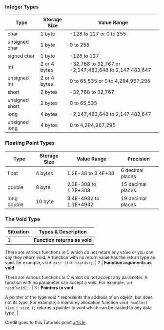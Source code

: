 
### Integer Types

Type | Storage Size | Value Range |
-----|--------------|-------------|
char | 1 byte | -128 to 127 or 0 to 255 |
unsigned char | 1 byte | 0 to 255 |
signed char | 1 byte | -128 to 127 |
int | 2 or 4 bytes | -32,768 to 32,767 or -2,147,483,648 to 2,147,483,647 |
unsigned int | 2 or 4 bytes | 0 to 65,535 or 0 to 4,294,967,295 |
short | 2 bytes | -32,768 to 32,767 |
unsigned short | 2 bytes | 0 to 65,535 |
long | 4 bytes | -2,147,483,648 to 2,147,483,647 |
unsigned long | 4 bytes | 0 to 4,294,967,295 |

### Floating Point Types

Type | Storage Size | Value Range | Precision |
-----|--------------|-------------|-----------|
float | 4 bytes | 1.2E-38 to 3.4E+38 | 6 decimal places |
double | 8 byte | 2.3E-308 to 1.7E+308 | 15 decimal places |
long double | 10 byte | 3.4E-4932 to 1.1E+4932 | 19 decimal places |

### The Void Type

Situation | Types & Description |
----------|---------------------|
1 | **Function returns as void**

There are various functions in C which do not return any value or you can say they return void. A function with no return value has the return type as void. for example, `void exit (int status);`. |
2 | **Function arguments as void**

There are various functions in C which do not accept any parameter. A function with no parameter can accept a void. For example, `int rand(void);`. |
3 | **Pointers to void**

A pointer of the type void * represents the address of an object, but does not its type. For example, a memorey allocation function `void *malloc( size_t size );` returns a pointer to void which can be casted to any data type. |


Credit goes to this Tutorials point [article](http://www.tutorialspoint.com/cprogramming/c_data_types.htm).

